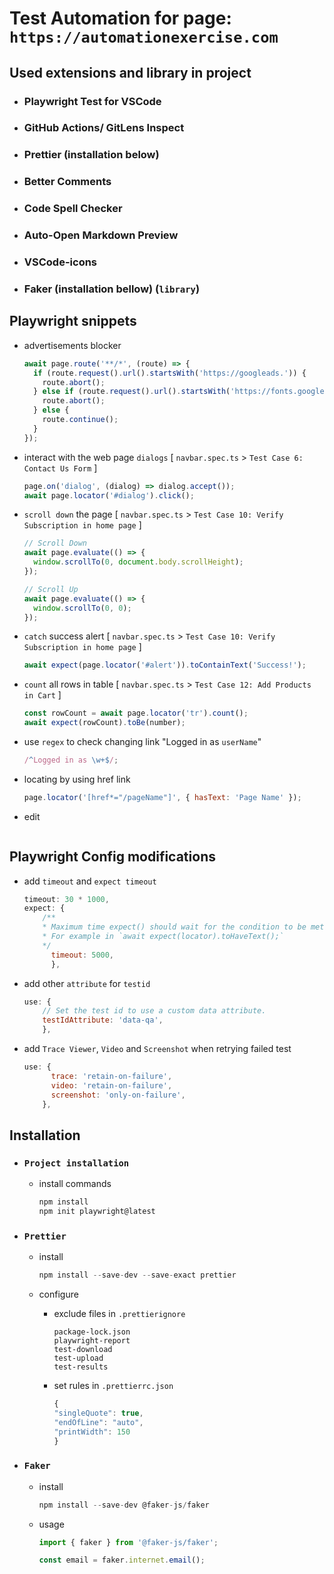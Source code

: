 # Test Automation for page: `https://automationexercise.com`

## Used extensions and library in project

- ### Playwright Test for VSCode
- ### GitHub Actions/ GitLens Inspect
- ### Prettier (installation below)
- ### Better Comments
- ### Code Spell Checker
- ### Auto-Open Markdown Preview
- ### VSCode-icons
- ### Faker (installation bellow) (`library`)

## Playwright snippets

- advertisements blocker

  ```javascript
  await page.route('**/*', (route) => {
    if (route.request().url().startsWith('https://googleads.')) {
      route.abort();
    } else if (route.request().url().startsWith('https://fonts.googleapis.')) {
      route.abort();
    } else {
      route.continue();
    }
  });
  ```

- interact with the web page `dialogs` [ `navbar.spec.ts` > `Test Case 6: Contact Us Form` ]

  ```javascript
  page.on('dialog', (dialog) => dialog.accept());
  await page.locator('#dialog').click();
  ```

- `scroll down` the page [ `navbar.spec.ts` > `Test Case 10: Verify Subscription in home page` ]

  ```javascript
  // Scroll Down
  await page.evaluate(() => {
    window.scrollTo(0, document.body.scrollHeight);
  });

  // Scroll Up
  await page.evaluate(() => {
    window.scrollTo(0, 0);
  });
  ```

- `catch` success alert [ `navbar.spec.ts` > `Test Case 10: Verify Subscription in home page` ]

  ```javascript
  await expect(page.locator('#alert')).toContainText('Success!');
  ```

- `count` all rows in table [ `navbar.spec.ts` > `Test Case 12: Add Products in Cart` ]

  ```javascript
  const rowCount = await page.locator('tr').count();
  await expect(rowCount).toBe(number);
  ```

- use `regex` to check changing link "Logged in as `userName`"

  ```javascript
  /^Logged in as \w+$/;
  ```

- locating by using href link

  ```javascript
  page.locator('[href*="/pageName"]', { hasText: 'Page Name' });
  ```

- edit

  ```javascript

  ```

## Playwright Config modifications

- add `timeout` and `expect timeout`
  ```javascript
  timeout: 30 * 1000,
  expect: {
      /**
      * Maximum time expect() should wait for the condition to be met.
      * For example in `await expect(locator).toHaveText();`
      */
        timeout: 5000,
        },
  ```
- add other `attribute` for `testid`
  ```javascript
  use: {
      // Set the test id to use a custom data attribute.
      testIdAttribute: 'data-qa',
      },
  ```
- add `Trace Viewer`, `Video` and `Screenshot` when retrying failed test
  ```javascript
  use: {
        trace: 'retain-on-failure',
        video: 'retain-on-failure',
        screenshot: 'only-on-failure',
      },
  ```

## Installation

- ### `Project installation`

  - install commands

    ```javascript
    npm install
    npm init playwright@latest
    ```

- ### `Prettier`

  - install
    ```javascript
    npm install --save-dev --save-exact prettier
    ```
  - configure

    - exclude files in `.prettierignore`

      ```
      package-lock.json
      playwright-report
      test-download
      test-upload
      test-results
      ```

    - set rules in `.prettierrc.json`

      ```javascript
      {
      "singleQuote": true,
      "endOfLine": "auto",
      "printWidth": 150
      }
      ```

- ### `Faker`

  - install
    ```javascript
    npm install --save-dev @faker-js/faker
    ```
  - usage

    ```javascript
    import { faker } from '@faker-js/faker';

    const email = faker.internet.email();
    ```
